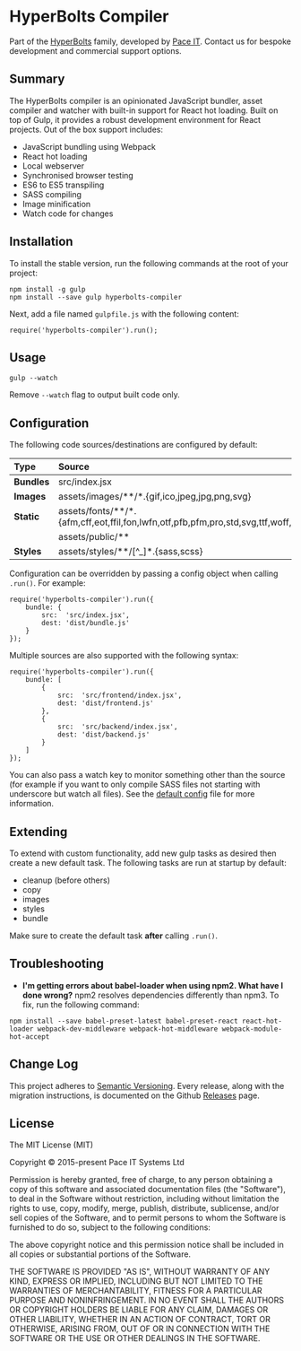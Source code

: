 # HyperBolts Compiler
Part of the [HyperBolts](https://hyperbolts.io) family, developed by [Pace IT](https://www.paceit.co.uk). Contact us for bespoke development and commercial support options.

## Summary
The HyperBolts compiler is an opinionated JavaScript bundler, asset compiler and watcher with built-in support for React hot loading. 
Built on top of Gulp, it provides a robust development environment for React projects. Out of the box support includes:

- JavaScript bundling using Webpack
- React hot loading
- Local webserver
- Synchronised browser testing
- ES6 to ES5 transpiling
- SASS compiling
- Image minification
- Watch code for changes

## Installation
To install the stable version, run the following commands at the root of your project:

```
npm install -g gulp
npm install --save gulp hyperbolts-compiler
```

Next, add a file named `gulpfile.js` with the following content:

```
require('hyperbolts-compiler').run();
```

## Usage
```
gulp --watch
```

Remove `--watch` flag to output built code only.

## Configuration
The following code sources/destinations are configured by default:

| Type        | Source                                                                                   | Destination
|:----        |:------                                                                                   |:-----------
| **Bundles** | src/index.jsx                                                                            | dist/bundle.js
| **Images**  | assets/images/**/*.{gif,ico,jpeg,jpg,png,svg}                                            | dist/assets/images
| **Static**  | assets/fonts/**/*.{afm,cff,eot,ffil,fon,lwfn,otf,pfb,pfm,pro,std,svg,ttf,woff,woff2,xsf} | dist/assets/fonts
|             | assets/public/**                                                                         | dist
| **Styles**  | assets/styles/**/[^_]*.{sass,scss}                                                       | dist/assets/styles

Configuration can be overridden by passing a config object when calling `.run()`. For example:

```
require('hyperbolts-compiler').run({
    bundle: {
        src:  'src/index.jsx',
        dest: 'dist/bundle.js'
    }
});
```

Multiple sources are also supported with the following syntax:

```
require('hyperbolts-compiler').run({
    bundle: [
        {
            src:  'src/frontend/index.jsx',
            dest: 'dist/frontend.js'
        },
        {
            src:  'src/backend/index.jsx',
            dest: 'dist/backend.js'
        }
    ]
});
```

You can also pass a watch key to monitor something other than the source (for example if you want to only compile SASS files not starting with underscore but watch all files). See the [default config](https://github.com/hyperbolts/compiler/blob/master/src/config.js) file for more information.

## Extending
To extend with custom functionality, add new gulp tasks as desired then create a new default task. The following tasks are run at startup by default:

- cleanup (before others)
- copy
- images
- styles
- bundle

Make sure to create the default task **after** calling `.run()`.

## Troubleshooting
- **I'm getting errors about babel-loader when using npm2. What have I done wrong?**
npm2 resolves dependencies differently than npm3. To fix, run the following command:

```
npm install --save babel-preset-latest babel-preset-react react-hot-loader webpack-dev-middleware webpack-hot-middleware webpack-module-hot-accept
```

## Change Log
This project adheres to [Semantic Versioning](http://semver.org/). Every release, along with the migration instructions, is documented on the Github [Releases](https://github.com/hyperbolts/compiler/releases) page.

## License
The MIT License (MIT)

Copyright © 2015-present Pace IT Systems Ltd

Permission is hereby granted, free of charge, to any person obtaining a copy
of this software and associated documentation files (the "Software"), to deal
in the Software without restriction, including without limitation the rights
to use, copy, modify, merge, publish, distribute, sublicense, and/or sell
copies of the Software, and to permit persons to whom the Software is
furnished to do so, subject to the following conditions:

The above copyright notice and this permission notice shall be included in all
copies or substantial portions of the Software.

THE SOFTWARE IS PROVIDED "AS IS", WITHOUT WARRANTY OF ANY KIND, EXPRESS OR
IMPLIED, INCLUDING BUT NOT LIMITED TO THE WARRANTIES OF MERCHANTABILITY,
FITNESS FOR A PARTICULAR PURPOSE AND NONINFRINGEMENT. IN NO EVENT SHALL THE
AUTHORS OR COPYRIGHT HOLDERS BE LIABLE FOR ANY CLAIM, DAMAGES OR OTHER
LIABILITY, WHETHER IN AN ACTION OF CONTRACT, TORT OR OTHERWISE, ARISING FROM,
OUT OF OR IN CONNECTION WITH THE SOFTWARE OR THE USE OR OTHER DEALINGS IN THE
SOFTWARE.
